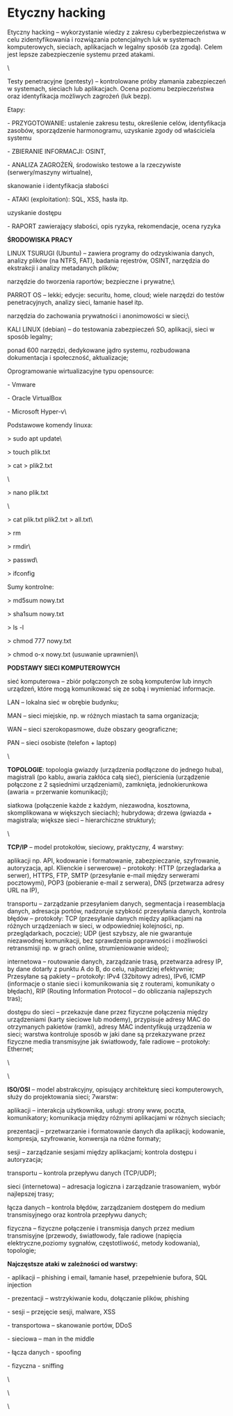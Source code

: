 # Etyczny hacking

Etyczny hacking – wykorzystanie wiedzy z zakresu cyberbezpieczeństwa w celu zidentyfikowania i rozwiązania potencjalnych luk w systemach komputerowych, sieciach, aplikacjach w legalny sposób (za zgodą). Celem jest lepsze zabezpieczenie systemu przed atakami.

\


Testy penetracyjne (pentesty) – kontrolowane próby złamania zabezpieczeń w systemach, sieciach lub aplikacjach. Ocena poziomu bezpieczeństwa oraz identyfikacja możliwych zagrożeń (luk bezp).

Etapy:

\- PRZYGOTOWANIE: ustalenie zakresu testu, określenie celów, identyfikacja zasobów, sporządzenie harmonogramu, uzyskanie zgody od właściciela systemu

\- ZBIERANIE INFORMACJI: OSINT,

\- ANALIZA ZAGROŻEŃ, środowisko testowe a la rzeczywiste (serwery/maszyny wirtualne),

skanowanie i identyfikacja słabości

\- ATAKI (exploitation): SQL, XSS, hasła itp.

uzyskanie dostępu

\- RAPORT zawierający słabości, opis ryzyka, rekomendacje, ocena ryzyka





**ŚRODOWISKA PRACY**

LINUX TSURUGI (Ubuntu) – zawiera programy do odzyskiwania danych, analizy plików (na NTFS, FAT), badania rejestrów, OSINT, narzędzia do ekstrakcji i analizy metadanych plików;

narzędzie do tworzenia raportów; bezpieczne i prywatne;\


PARROT OS – lekki; edycje: securitu, home, cloud; wiele narzędzi do testów penetracyjnych, analizy sieci, łamanie haseł itp.

narzędzia do zachowania prywatności i anonimowości w sieci;\


KALI LINUX (debian) – do testowania zabezpieczeń SO, aplikacji, sieci w sposób legalny;

ponad 600 narzędzi, dedykowane jądro systemu, rozbudowana dokumentacja i społeczność, aktualizacje;



Oprogramowanie wirtualizacyjne typu opensource:

\- Vmware

\- Oracle VirtualBox

\- Microsoft Hyper-v\


Podstawowe komendy linuxa:

\> sudo apt update\


\> touch plik.txt

\> cat > plik2.txt

\


\> nano plik.txt

\


\> cat plik.txt plik2.txt > all.txt\


\> rm

\> rmdir\


\> passwd\


\> ifconfig



Sumy kontrolne:

\> md5sum nowy.txt

\> sha1sum nowy.txt



\> ls -l

\> chmod 777 nowy.txt

\> chmod o-x nowy.txt (usuwanie uprawnien)\


**PODSTAWY SIECI KOMPUTEROWYCH**

sieć komputerowa – zbiór połączonych ze sobą komputerów lub innych urządzeń, które mogą komunikować się ze sobą i wymieniać informacje.

LAN – lokalna sieć w obrębie budynku;

MAN – sieci miejskie, np. w różnych miastach ta sama organizacja;

WAN – sieci szerokopasmowe, duże obszary geograficzne;

PAN – sieci osobiste (telefon + laptop)

\


**TOPOLOGIE**: topologia gwiazdy (urządzenia podłączone do jednego huba), magistrali (po kablu, awaria zakłóca całą sieć), pierścienia (urządzenie połączone z 2 sąsiednimi urządzeniami), zamknięta, jednokierunkowa (awaria = przerwanie komunikacji);

siatkowa (połączenie każde z każdym, niezawodna, kosztowna, skomplikowana w większych sieciach); hubrydowa; drzewa (gwiazda + magistrala; większe sieci – hierarchiczne struktury);

\


**TCP/IP** – model protokołów, sieciowy, praktyczny, 4 warstwy:

aplikacji np. API, kodowanie i formatowanie, zabezpieczanie, szyfrowanie, autoryzacja, apl. Klienckie i serwerowe) – protokoły: HTTP (przegladarka a serwer), HTTPS, FTP, SMTP (przesyłanie e-mail między serwerami pocztowymi), POP3 (pobieranie e-mail z serwera), DNS (przetwarza adresy URL na IP),

transportu – zarządzanie przesyłaniem danych, segmentacja i reasemblacja danych, adresacja portów, nadzoruje szybkość przesyłania danych, kontrola błędów – protokoły: TCP (przesyłanie danych między aplikacjami na różnych urządzeniach w sieci, w odpowiedniej kolejności, np. przeglądarkach, poczcie); UDP (jest szybszy, ale nie gwarantuje niezawodnej komunikacji, bez sprawdzenia poprawności i możliwości retransmisji np. w grach online, strumieniowanie wideo);

internetowa – routowanie danych, zarządzanie trasą, przetwarza adresy IP, by dane dotarły z punktu A do B, do celu, najbardziej efektywnie; Przesyłane są pakiety – protokoły: IPv4 (32bitowy adres), IPv6, ICMP (informacje o stanie sieci i komunikowania się z routerami, komunikaty o błędach), RIP (Routing Information Protocol – do obliczania najlepszych tras);

dostępu do sieci – przekazuje dane przez fizyczne połączenia między urządzeniami (karty sieciowe lub modemy), przypisuje adresy MAC do otrzymanych pakietów (ramki), adresy MAC indentyfikują urządzenia w sieci; warstwa kontroluje sposób w jaki dane są przekazywane przez fizyczne media transmisyjne jak światłowody, fale radiowe – protokoły: Ethernet;

\


\


**ISO/OSI** – model abstrakcyjny, opisujący architekturę sieci komputerowych, służy do projektowania sieci; 7warstw:

aplikacji – interakcja użytkownika, usługi: strony www, poczta, komunikatory; komunikacja między różnymi aplikacjami w różnych sieciach;

prezentacji – przetwarzanie i formatowanie danych dla aplikacji; kodowanie, kompresja, szyfrowanie, konwersja na różne formaty;

sesji – zarządzanie sesjami między aplikacjami; kontrola dostępu i autoryzacja;

transportu – kontrola przepływu danych (TCP/UDP);

sieci (internetowa) – adresacja logiczna i zarządzanie trasowaniem, wybór najlepszej trasy;

łącza danych – kontrola błędów, zarządzaniem dostępem do medium transmisyjnego oraz kontrola przepływu danych;

fizyczna – fizyczne połączenie i transmisja danych przez medium transmisyjne (przewody, światłowody, fale radiowe (napięcia elektryczne,poziomy sygnałów, częstotliwość, metody kodowania), topologie;



**Najczęstsze ataki w zależności od warstwy:**

\- aplikacji – phishing i email, łamanie haseł, przepełnienie bufora, SQL injection

\- prezentacji – wstrzykiwanie kodu, dołączanie plików, phishing

\- sesji – przejęcie sesji, malware, XSS

\- transportowa – skanowanie portów, DDoS

\- sieciowa – man in the middle

\- łącza danych - spoofing

\- fizyczna - sniffing

\


\


\

